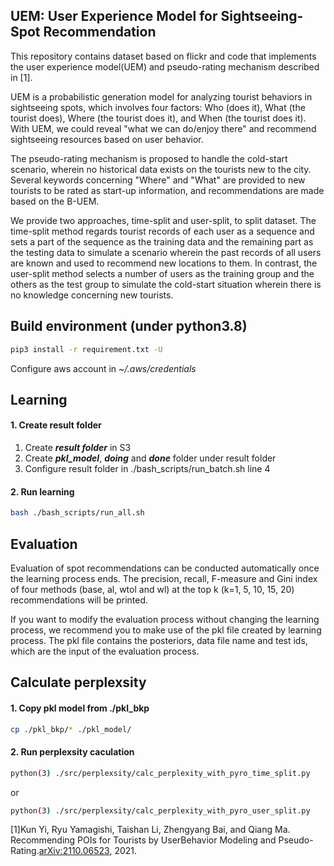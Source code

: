 ## UEM: User Experience Model for Sightseeing-Spot Recommendation
This repository contains dataset based on flickr and code that implements the user experience model(UEM) and pseudo-rating mechanism described in [1].

UEM is a probabilistic generation model for analyzing tourist behaviors in sightseeing spots, which involves four factors: Who (does it), What (the tourist does), Where (the tourist does it), and When (the tourist does it). With UEM, we could reveal "what we can do/enjoy there" and recommend sightseeing resources based on user behavior.

The pseudo-rating mechanism is proposed to handle the cold-start scenario, wherein no historical data exists on the tourists new to the city. Several keywords concerning "Where" and "What" are provided to new tourists to be rated as start-up information, and recommendations are made based on the B-UEM.

We provide two approaches, time-split and user-split, to split dataset. The time-split method regards tourist records of each user as a sequence and sets a part of the sequence as the training data and the remaining part as the testing data to simulate a scenario wherein the past records of all users are known and used to recommend new locations to them.  In contrast, the user-split method selects a number of users as the training group and the others as the test group to simulate the cold-start situation wherein there is no knowledge concerning new tourists.

## Build  environment (under python3.8)
```bash
pip3 install -r requirement.txt -U
```
Configure aws account in *~/.aws/credentials*

## Learning
#### 1. Create result folder
1. Create ***result folder*** in S3 
2. Create ***pkl_model***, ***doing*** and ***done*** folder under result folder    
3. Configure result folder in ./bash_scripts/run_batch.sh line 4

#### 2. Run learning
```bash
bash ./bash_scripts/run_all.sh 
```
## Evaluation
Evaluation of spot recommendations can be conducted automatically once the learning process ends. The precision, recall, F-measure and Gini index of four methods (base, al, wtol and wl) at the top k (k=1, 5, 10, 15, 20) recommendations will be printed.

If you want to modify the evaluation process without changing the learning process, we recommend you to make use of the pkl file created by learning process. The pkl file contains the posteriors, data file name and test ids, which are the input of the evaluation process.

## Calculate perplexsity
#### 1. Copy pkl model from ./pkl_bkp
```bash
cp ./pkl_bkp/* ./pkl_model/
```
#### 2. Run perplexsity caculation
```bash
python(3) ./src/perplexsity/calc_perplexity_with_pyro_time_split.py
```
or
```bash
python(3) ./src/perplexsity/calc_perplexity_with_pyro_user_split.py
```

[1]Kun Yi, Ryu Yamagishi, Taishan Li, Zhengyang Bai, and Qiang Ma. Recommending POIs for Tourists by UserBehavior Modeling and Pseudo-Rating.[arXiv:2110.06523](https://arxiv.org/abs/2110.06523), 2021.
